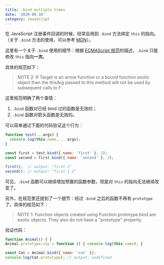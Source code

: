 ```yaml
---
title: .bind multiple times
date: '2020-08-10'
category: JavaScript
---
```


在 JavaScript 注册事件回调的时候，经常会用到 `.bind` 方法绑定 `this` 的指向。（关于 `.bind` 方法的使用，可以参考 [MDN](https://developer.mozilla.org/en-US/docs/Web/JavaScript/Reference/Global_Objects/Function/bind)）。

这里有一个关于 `.bind` 使用的细节：根据 [ECMAScript 规范](https://tc39.es/ecma262/#sec-function.prototype.bind)的描述，`.bind` 只能修改 `this` 指向**一次**。

具体的规范如下：

> NOTE 2: If Target is an arrow function or a bound function exotic object then the thisArg passed to this method will not be used by subsequent calls to F.

这里规范明确了两个事情：

1. `.bind` 函数对已经 bind 过的函数是无效的；
2. `.bind` 函数对箭头函数是无效的。

可以简单通过下面的代码验证这个行为：

```javascript
function test(...args) {
  console.log(this.name, ...args);
}

const first = test.bind({ name: 'first' }, 1);
const second = first.bind({ name: 'second' }, 2);

first();  // output: "first 1"
second(); // output: "first 1 2"
```

可见，`.bind` 函数可以继续增加预置的函数参数，但是对 `this` 的指向无法继续改变了。

另外，在规范里还提到了一个细节：经过 `.bind` 之后的函数不再有 `prototype` 了。具体的规范如下：

> NOTE 1: Function objects created using Function.prototype.bind are exotic objects. They also do not have a "prototype" property.

验证代码：

```javascript
function Animal() { }
Animal.prototype.say = function () { console.log(this.name); }

const Cat = Animal.bind({ name: 'cat' });
console.log(Cat.prototype); // output: undefined
```
